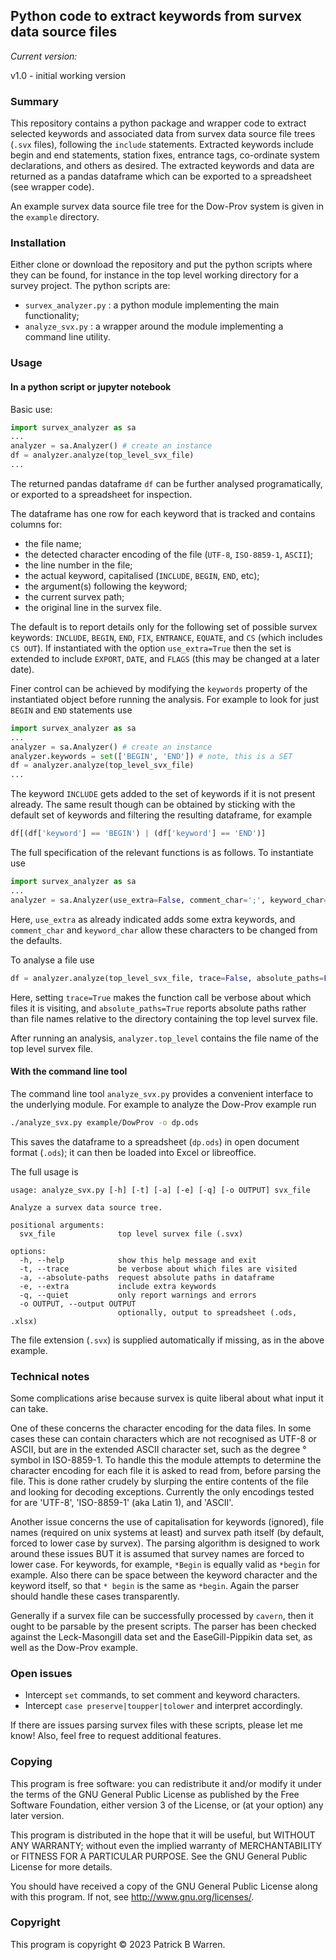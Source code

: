 ## Python code to extract keywords from survex data source files

_Current version:_

v1.0 - initial working version

### Summary

This repository contains a python package and wrapper code to extract
selected keywords and associated data from survex data source file
trees (`.svx` files), following the `include` statements.  Extracted
keywords include begin and end statements, station fixes, entrance
tags, co-ordinate system declarations, and others as desired.  The
extracted keywords and data are returned as a pandas dataframe which
can be exported to a spreadsheet (see wrapper code).

An example survex data source file tree for the Dow-Prov system is
given in the `example` directory.

### Installation

Either clone or download the repository and put the python scripts
where they can be found, for instance in the top level working
directory for a survey project. The python scripts are:

* `survex_analyzer.py` : a python module implementing the main functionality;
* `analyze_svx.py` : a wrapper around the module implementing a command line utility.

### Usage

#### In a python script or jupyter notebook

Basic use:
```python
import survex_analyzer as sa
...
analyzer = sa.Analyzer() # create an instance
df = analyzer.analyze(top_level_svx_file)
...
```
The returned pandas dataframe `df` can be further analysed programatically,
or exported to a spreadsheet for inspection.

The dataframe has one row for each keyword that is tracked and contains columns for:

* the file name;
* the detected character encoding of the file (`UTF-8`, `ISO-8859-1`, `ASCII`);
* the line number in the file;
* the actual keyword, capitalised (`INCLUDE`, `BEGIN`, `END`, etc);
* the argument(s) following the keyword;
* the current survex path;
* the original line in the survex file.

The default is to report details only for the following set of
possible survex keywords: `INCLUDE`, `BEGIN`, `END`, `FIX`,
`ENTRANCE`, `EQUATE`, and `CS` (which includes `CS OUT`).  If
instantiated with the option `use_extra=True` then the set is extended
to include `EXPORT`, `DATE`, and `FLAGS` (this may be changed at a
later date).

Finer control can be achieved by modifying the `keywords`
property of the instantiated object before running the analysis.  For
example to look for just `BEGIN` and `END` statements use
```python
import survex_analyzer as sa
...
analyzer = sa.Analyzer() # create an instance
analyzer.keywords = set(['BEGIN', 'END']) # note, this is a SET
df = analyzer.analyze(top_level_svx_file)
...
```
The keyword `INCLUDE` gets added to the set of keywords if it is not
present already.  The same result though can be obtained by sticking
with the default set of keywords and filtering the resulting
dataframe, for example
```python
df[(df['keyword'] == 'BEGIN') | (df['keyword'] == 'END')]
```

The full specification of the relevant functions is as follows.  To
instantiate use

```python
import survex_analyzer as sa
...
analyzer = sa.Analyzer(use_extra=False, comment_char=';', keyword_char='*')
```
Here, `use_extra` as already indicated adds some extra keywords, and
`comment_char` and `keyword_char` allow these characters to be
changed from the defaults.

To analyse a file use
```python
df = analyzer.analyze(top_level_svx_file, trace=False, absolute_paths=False)
```
Here, setting `trace=True` makes the function call be verbose about
which files it is visiting, and `absolute_paths=True` reports absolute
paths rather than file names relative to the directory containing the
top level survex file.

After running an analysis, `analyzer.top_level` contains the file name
of the top level survex file.

#### With the command line tool

The command line tool `analyze_svx.py` provides a convenient interface
to the underlying module.  For example to analyze the Dow-Prov example
run
```bash
./analyze_svx.py example/DowProv -o dp.ods
```
This saves the dataframe to a spreadsheet (`dp.ods`) in open document format
(`.ods`); it can then be loaded into Excel or libreoffice.

The full usage is

```
usage: analyze_svx.py [-h] [-t] [-a] [-e] [-q] [-o OUTPUT] svx_file

Analyze a survex data source tree.

positional arguments:
  svx_file              top level survex file (.svx)

options:
  -h, --help            show this help message and exit
  -t, --trace           be verbose about which files are visited
  -a, --absolute-paths  request absolute paths in dataframe
  -e, --extra           include extra keywords
  -q, --quiet           only report warnings and errors
  -o OUTPUT, --output OUTPUT
                        optionally, output to spreadsheet (.ods, .xlsx)
```
The file extension (`.svx`) is supplied automatically if missing, as
in the above example.

### Technical notes

Some complications arise because survex is quite liberal about what
input it can take.

One of these concerns the character encoding for the data files.  In
some cases these can contain characters which are not recognised as
UTF-8 or ASCII, but are in the extended ASCII character set, such as
the degree &deg; symbol in ISO-8859-1.  To handle this the module
attempts to determine the character encoding for each file it is asked
to read from, before parsing the file.  This is done rather crudely by
slurping the entire contents of the file and looking for decoding
exceptions.  Currently the only encodings tested for are 'UTF-8',
'ISO-8859-1' (aka Latin 1), and 'ASCII'.

Another issue concerns the use of capitalisation for keywords
(ignored), file names (required on unix systems at least) and survex
path itself (by default, forced to lower case by survex).  The parsing
algorithm is designed to work around these issues BUT it is assumed
that survey names are forced to lower case.  For keywords, for
example, `*Begin` is equally valid as `*begin` for example. Also there
can be space between the keyword character and the keyword itself, so
that `* begin` is the same as `*begin`.  Again the parser should
handle these cases transparently.

Generally if a survex file can be successfully processed by `cavern`,
then it ought to be parsable by the present scripts.  The parser has
been checked against the Leck-Masongill data set and the
EaseGill-Pippikin data set, as well as the Dow-Prov example.

### Open issues

* Intercept `set` commands, to set comment and keyword characters.
* Intercept `case preserve|toupper|tolower` and interpret accordingly.

If there are issues parsing survex files with these scripts, please
let me know!  Also, feel free to request additional features.

### Copying

This program is free software: you can redistribute it and/or modify
it under the terms of the GNU General Public License as published by
the Free Software Foundation, either version 3 of the License, or
(at your option) any later version.

This program is distributed in the hope that it will be useful, but
WITHOUT ANY WARRANTY; without even the implied warranty of
MERCHANTABILITY or FITNESS FOR A PARTICULAR PURPOSE.  See the GNU
General Public License for more details.

You should have received a copy of the GNU General Public License
along with this program.  If not, see
<http://www.gnu.org/licenses/>.

### Copyright

This program is copyright &copy; 2023 Patrick B Warren.  
